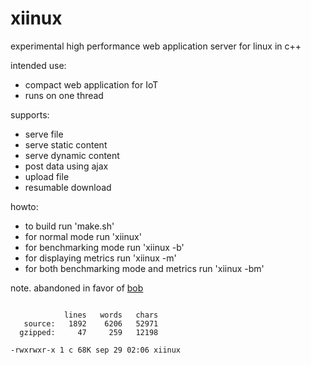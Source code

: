 # xiinux

experimental high performance web application server for linux in c++

intended use:
* compact web application for IoT
* runs on one thread

supports:
* serve file
* serve static content
* serve dynamic content
* post data using ajax
* upload file
* resumable download

howto:
* to build run 'make.sh'
* for normal mode run 'xiinux'
* for benchmarking mode run 'xiinux -b'
* for displaying metrics run 'xiinux -m'
* for both benchmarking mode and metrics run 'xiinux -bm'

note. abandoned in favor of [bob](https://github.com/calint/bob)

```

            lines   words   chars
   source:   1892    6206   52971
  gzipped:     47     259   12198

-rwxrwxr-x 1 c 68K sep 29 02:06 xiinux

```